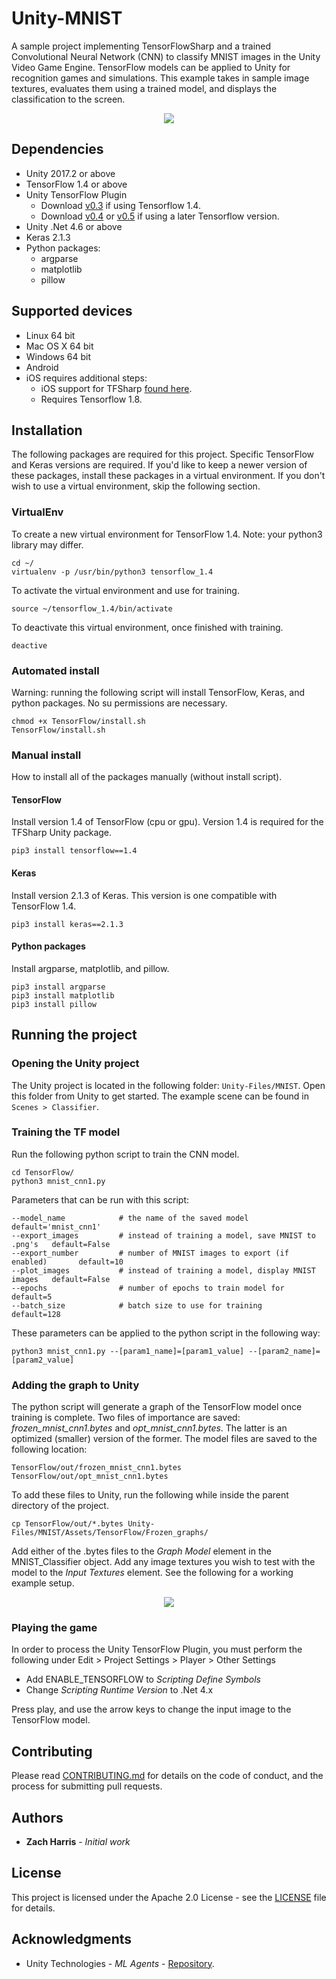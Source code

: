 # Unity-MNIST
A sample project implementing TensorFlowSharp and a trained Convolutional Neural Network (CNN) to classify MNIST images in the Unity Video Game Engine. TensorFlow models can be applied to Unity for recognition games and simulations. This example takes in sample image textures, evaluates them using a trained model, and displays the classification to the screen.

<p align="center"> 
   <img src="https://github.com/jzharris/Unity-MNIST/blob/master/Unity-Files/Screenshots/running_game.png">
</p>

## Dependencies
* Unity 2017.2 or above
* TensorFlow 1.4 or above
* Unity TensorFlow Plugin
    * Download [v0.3](https://s3.amazonaws.com/unity-ml-agents/0.3/TFSharpPlugin.unitypackage) if using Tensorflow 1.4.
    * Download [v0.4](https://s3.amazonaws.com/unity-ml-agents/0.4/TFSharpPlugin.unitypackage) or [v0.5](https://s3.amazonaws.com/unity-ml-agents/0.5/TFSharpPlugin.unitypackage) if using a later Tensorflow version.
* Unity .Net 4.6 or above
* Keras 2.1.3
* Python packages:
    * argparse
    * matplotlib
    * pillow
    
## Supported devices
 * Linux 64 bit
 * Mac OS X 64 bit
 * Windows 64 bit
 * Android
 * iOS requires additional steps:
     * iOS support for TFSharp [found here](https://github.com/llSourcell/Unity_ML_Agents/blob/master/docs/Using-TensorFlow-Sharp-in-Unity-(Experimental).md#ios-additional-instructions-for-building).
     * Requires Tensorflow 1.8.

## Installation
The following packages are required for this project. Specific TensorFlow and Keras versions are required. If you'd like to keep a newer version of these packages, install these packages in a virtual environment. If you don't wish to use a virtual environment, skip the following section.

### VirtualEnv
To create a new virtual environment for TensorFlow 1.4. Note: your python3 library may differ.
~~~
cd ~/
virtualenv -p /usr/bin/python3 tensorflow_1.4
~~~

To activate the virtual environment and use for training.
~~~
source ~/tensorflow_1.4/bin/activate
~~~

To deactivate this virtual environment, once finished with training.
~~~
deactive
~~~

### Automated install
Warning: running the following script will install TensorFlow, Keras, and python packages. No su permissions are necessary.
~~~
chmod +x TensorFlow/install.sh
TensorFlow/install.sh
~~~

### Manual install
How to install all of the packages manually (without install script).

#### TensorFlow
Install version 1.4 of TensorFlow (cpu or gpu). Version 1.4 is required for the TFSharp Unity package.
~~~
pip3 install tensorflow==1.4
~~~

#### Keras
Install version 2.1.3 of Keras. This version is one compatible with TensorFlow 1.4.
~~~
pip3 install keras==2.1.3
~~~

#### Python packages
Install argparse, matplotlib, and pillow.
~~~
pip3 install argparse
pip3 install matplotlib
pip3 install pillow
~~~

## Running the project

### Opening the Unity project
The Unity project is located in the following folder: `Unity-Files/MNIST`. Open this folder from Unity to get started. The example scene can be found in `Scenes > Classifier`.

### Training the TF model
Run the following python script to train the CNN model.
~~~
cd TensorFlow/
python3 mnist_cnn1.py
~~~

Parameters that can be run with this script:
~~~
--model_name            # the name of the saved model                         default='mnist_cnn1'
--export_images         # instead of training a model, save MNIST to .png's   default=False
--export_number         # number of MNIST images to export (if enabled)       default=10
--plot_images           # instead of training a model, display MNIST images   default=False
--epochs                # number of epochs to train model for                 default=5
--batch_size            # batch size to use for training                      default=128
~~~

These parameters can be applied to the python script in the following way:
~~~
python3 mnist_cnn1.py --[param1_name]=[param1_value] --[param2_name]=[param2_value]
~~~

### Adding the graph to Unity
The python script will generate a graph of the TensorFlow model once training is complete. Two files of importance are saved: *frozen_mnist_cnn1.bytes* and *opt_mnist_cnn1.bytes*. The latter is an optimized (smaller) version of the former. The model files are saved to the following location:
~~~
TensorFlow/out/frozen_mnist_cnn1.bytes
TensorFlow/out/opt_mnist_cnn1.bytes
~~~

To add these files to Unity, run the following while inside the parent directory of the project.
~~~
cp TensorFlow/out/*.bytes Unity-Files/MNIST/Assets/TensorFlow/Frozen_graphs/
~~~

Add either of the .bytes files to the *Graph Model* element in the MNIST_Classifier object. Add any image textures you wish to test with the model to the *Input Textures* element. See the following for a working example setup.

<p align="center"> 
   <img src="https://github.com/jzharris/Unity-MNIST/blob/master/Unity-Files/Screenshots/setup.png">
</p>

### Playing the game
In order to process the Unity TensorFlow Plugin, you must perform the following under Edit > Project Settings > Player > Other Settings
* Add ENABLE_TENSORFLOW to *Scripting Define Symbols*
* Change *Scripting Runtime Version* to .Net 4.x

Press play, and use the arrow keys to change the input image to the TensorFlow model.

## Contributing

Please read [CONTRIBUTING.md](https://github.com/jzharris/Unity-MNIST/blob/master/CONTRIBUTING.md) for details on the code of conduct, and the process for submitting pull requests.

## Authors

* **Zach Harris** - *Initial work*

## License

This project is licensed under the Apache 2.0 License - see the [LICENSE](https://github.com/jzharris/Unity-MNIST/blob/master/LICENSE) file for details.

## Acknowledgments

* Unity Technologies - *ML Agents* - [Repository](https://github.com/llSourcell/Unity_ML_Agents/blob/master/docs/Using-TensorFlow-Sharp-in-Unity-(Experimental).md).
